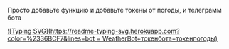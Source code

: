 Просто добавьте функцию и добавьте токены от погоды, и телеграмм бота

[![Typing SVG](https://readme-typing-svg.herokuapp.com?color=%2336BCF7&lines=bot = WeatherBot+токенбота+токенпогоды)](https://git.io/typing-svg)
